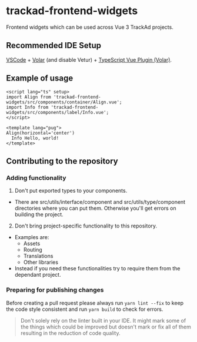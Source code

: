 # trackad-frontend-widgets

Frontend widgets which can be used across Vue 3 TrackAd projects.

## Recommended IDE Setup

[VSCode](https://code.visualstudio.com/) + [Volar](https://marketplace.visualstudio.com/items?itemName=Vue.volar) (and disable Vetur) + [TypeScript Vue Plugin (Volar)](https://marketplace.visualstudio.com/items?itemName=Vue.vscode-typescript-vue-plugin).

## Example of usage

```vue
<script lang="ts" setup>
import Align from 'trackad-frontend-widgets/src/components/container/Align.vue';
import Info from 'trackad-frontend-widgets/src/components/label/Info.vue';
</script>

<template lang="pug">
Align(horizontal='center')
  Info Hello, world!
</template>
```

## Contributing to the repository

### Adding functionality

1. Don't put exported types to your components.
  - There are src/utils/interface/component and src/utils/type/component
    directories where you can put them.
    Otherwise you'll get errors on building the project.
2. Don't bring project-specific functionality to this repository.
  - Examples are:
    - Assets
    - Routing
    - Translations
    - Other libraries
  - Instead if you need these functionalities
    try to require them from the dependant project.


### Preparing for publishing changes

Before creating a pull request please always run `yarn lint --fix`
to keep the code style consistent and run `yarn build` to check for errors.

> Don't solely rely on the linter built in your IDE. It might mark some of the things
> which could be improved but doesn't mark or fix all of them resulting in the reduction
> of code quality.
